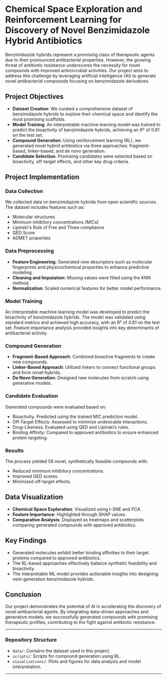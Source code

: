 # Chemical Space Exploration and Reinforcement Learning for Discovery of Novel Benzimidazole Hybrid Antibiotics

Benzimidazole hybrids represent a promising class of therapeutic agents due to their pronounced antibacterial properties. However, the growing threat of antibiotic resistance underscores the necessity for novel compounds with improved antimicrobial activities. Our project aims to address this challenge by leveraging artificial intelligence (AI) to generate novel antibacterial compounds focusing on benzimidazole derivatives.

## Project Objectives

- **Dataset Creation**: We curated a comprehensive dataset of benzimidazole hybrids to explore their chemical space and identify the most promising scaffolds.
- **Model Training**: An interpretable machine learning model was trained to predict the bioactivity of benzimidazole hybrids, achieving an R² of 0.81 on the test set.
- **Compound Generation**: Using reinforcement learning (RL), we generated novel hybrid antibiotics via three approaches: fragment-based, linker-based, and de novo generation.
- **Candidate Selection**: Promising candidates were selected based on bioactivity, off-target effects, and other key drug criteria.

## Project Implementation

### Data Collection

We collected data on benzimidazole hybrids from open scientific sources. The dataset includes features such as:
- Molecular structures
- Minimum inhibitory concentrations (MICs)
- Lipinski's Rule of Five and Three compliance
- QED Score
- ADMET properties

### Data Preprocessing

- **Feature Engineering**: Generated new descriptors such as molecular fingerprints and physicochemical properties to enhance predictive modeling.
- **Cleaning and Imputation**: Missing values were filled using the KNN method.
- **Normalization**: Scaled numerical features for better model performance.

### Model Training

An interpretable machine learning model was developed to predict the bioactivity of benzimidazole hybrids. The model was validated using standard metrics and achieved high accuracy, with an R² of 0.81 on the test set. Feature importance analysis provided insights into key determinants of antibacterial activity.

### Compound Generation

- **Fragment-Based Approach**: Combined bioactive fragments to create new compounds.
- **Linker-Based Approach**: Utilized linkers to connect functional groups and form novel hybrids.
- **De Novo Generation**: Designed new molecules from scratch using generative models.

### Candidate Evaluation

Generated compounds were evaluated based on:
- Bioactivity: Predicted using the trained MIC prediction model.
- Off-Target Effects: Assessed to minimize undesirable interactions.
- Drug-Likeness: Evaluated using QED and Lipinski’s rules.
- Binding Affinity: Compared to approved antibiotics to ensure enhanced protein targeting.

### Results

The process yielded 56 novel, synthetically feasible compounds with:
- Reduced minimum inhibitory concentrations.
- Improved QED scores.
- Minimized off-target effects.

## Data Visualization

- **Chemical Space Exploration**: Visualized using t-SNE and PCA.
- **Feature Importance**: Highlighted through SHAP values.
- **Comparative Analysis**: Displayed as heatmaps and scatterplots comparing generated compounds with approved antibiotics.

## Key Findings

- Generated molecules exhibit better binding affinities to their target proteins compared to approved antibiotics.
- The RL-based approaches effectively balance synthetic feasibility and bioactivity.
- The interpretable ML model provides actionable insights into designing next-generation benzimidazole hybrids.

## Conclusion

Our project demonstrates the potential of AI in accelerating the discovery of novel antibacterial agents. By integrating data-driven approaches and generative models, we successfully generated compounds with promising therapeutic profiles, contributing to the fight against antibiotic resistance.

---

### Repository Structure

- `data/`: Contains the dataset used in this project.
- `scripts/`: Scripts for compound generation using RL.
- `visualizations/`: Plots and figures for data analysis and model interpretation.

---
